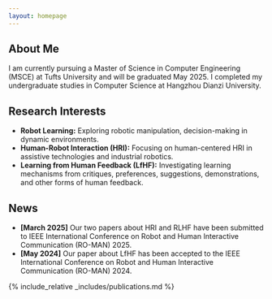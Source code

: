 ```yaml
---
layout: homepage
---
```


## About Me

I am currently pursuing a Master of Science in Computer Engineering (MSCE) at Tufts University and will be graduated May 2025. I completed my undergraduate studies in Computer Science at Hangzhou Dianzi University. 

## Research Interests
- **Robot Learning:** Exploring robotic manipulation, decision-making in dynamic environments.
- **Human-Robot Interaction (HRI):** Focusing on human-centered HRI in assistive technologies and industrial robotics.
- **Learning from Human Feedback (LfHF):** Investigating learning mechanisms from critiques, preferences, suggestions, demonstrations, and other forms of human feedback.
## News

- **[March 2025]** Our two papers about HRI and RLHF have been submitted to IEEE International Conference on Robot and Human Interactive Communication (RO-MAN) 2025.
- **[May 2024]** Our paper about LfHF has been accepted to the IEEE International Conference on Robot and Human Interactive Communication (RO-MAN) 2024.

{% include_relative _includes/publications.md %}

<!-- {% include_relative _includes/services.md %} -->

